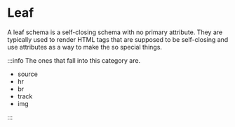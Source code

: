# Leaf

A leaf schema is a self-closing schema with no primary attribute.
They are typically used to render HTML tags that are supposed to be self-closing
and use attributes as a way to make the so special things.

:::info The ones that fall into this category are.

- source
- hr
- br
- track
- img

:::
